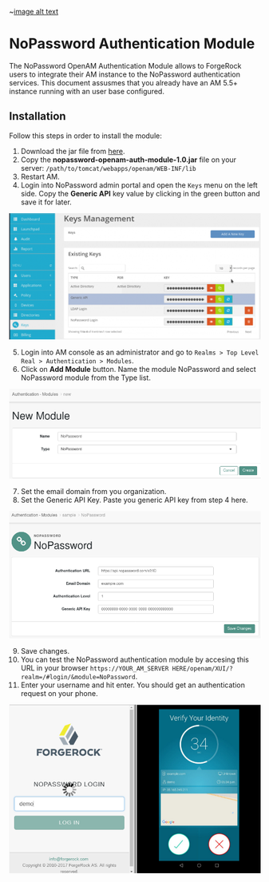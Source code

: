 ~[image alt text](images/nopassword_logo.png)

# NoPassword Authentication Module

The NoPassword OpenAM Authentication Module allows to ForgeRock users to integrate their AM instance to the NoPassword authentication services.
This document assusmes that you already have an AM 5.5+ instance running with an user base configured.

## Installation

Follow this steps in order to install the module:

1. Download the jar file from [here](taget/nopassword-openam-auth-module-1.0.jar).
2. Copy the **nopassword-openam-auth-module-1.0.jar** file on your server: `/path/to/tomcat/webapps/openam/WEB-INF/lib`
3. Restart AM.
4. Login into NoPassword admin portal and open the `Keys` menu on the left side. Copy the **Generic API** key value by clicking in the green button and save it for later.

![image alt text](images/generic_api_key.png)

5. Login into AM console as an administrator and go to `Realms > Top Level Real > Authentication > Modules`.
6. Click on **Add Module** button. Name the module NoPassword and select NoPassword module from the Type list.

![image](images/add_module_1.png)

7. Set the email domain from you organization.
8. Set the Generic API Key. Paste you generic API key from step 4 here.

![image alt text](images/add_module_2.png)

9. Save changes.
10. You can test the NoPassword authentication module by accesing this URL in your browser `https://YOUR_AM_SERVER HERE/openam/XUI/?realm=/#login/&module=NoPassword`.</br>
11. Enter your username and hit enter. You should get an authentication request on your phone.

![image](images/demo_auth.png)
